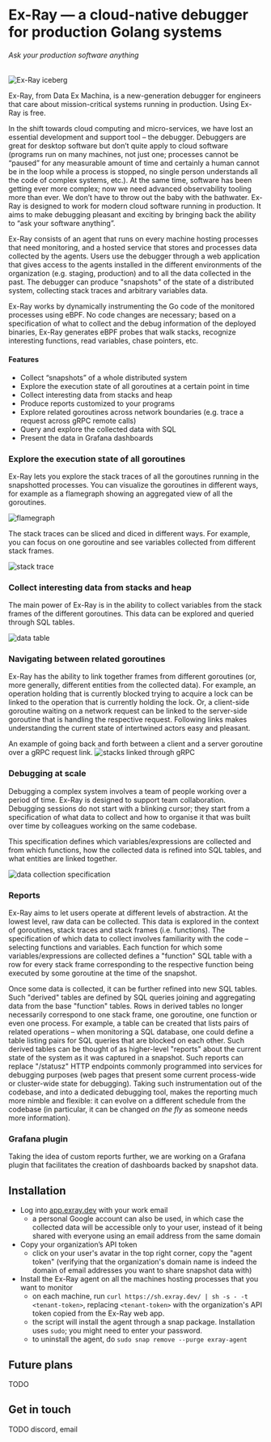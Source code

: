 # Ex-Ray — a cloud-native debugger for production Golang systems
###### Ask your production software anything

![Ex-Ray iceberg](images/iceberg.png)


Ex-Ray, from Data Ex Machina, is a new-generation debugger for engineers that
care about mission-critical systems running in production. Using Ex-Ray is free.

In the shift towards cloud computing and micro-services, we have lost an
essential development and support tool – the debugger. Debuggers are great for
desktop software but don’t quite apply to cloud software (programs run on
many machines, not just one; processes cannot be “paused” for any measurable
amount of time and certainly a human cannot be in the loop while a process is
stopped, no single person understands all the code of complex systems, etc.).
At the same time, software has been getting ever more complex; now we need
advanced observability tooling more than ever. We don’t have to throw out the
baby with the bathwater. Ex-Ray is designed to work for modern cloud software
running in production. It aims to make debugging pleasant and exciting by
bringing back the ability to “ask your software anything”.

Ex-Ray consists of an agent that runs on every machine hosting processes that
need monitoring, and a hosted service that stores and processes data collected
by the agents. Users use the debugger through a web application that gives
access to the agents installed in the different environments of the organization
(e.g. staging, production) and to all the data collected in the past. The
debugger can produce "snapshots" of the state of a distributed system,
collecting stack traces and arbitrary variables data.

Ex-Ray works by dynamically instrumenting the Go code of the monitored processes
using eBPF. No code changes are necessary; based on a specification of what to
collect and the debug information of the deployed binaries, Ex-Ray generates
eBPF probes that walk stacks, recognize interesting functions, read variables,
chase pointers, etc.

#### Features
- Collect “snapshots” of a whole distributed system
- Explore the execution state of all goroutines at a certain point in time
- Collect interesting data from stacks and heap
- Produce reports customized to your programs
- Explore related goroutines across network boundaries (e.g. trace a request across gRPC remote calls)
- Query and explore the collected data with SQL
- Present the data in Grafana dashboards

### Explore the execution state of all goroutines
Ex-Ray lets you explore the stack traces of all the goroutines running in the
snapshotted processes. You can visualize the goroutines in different ways, for
example as a flamegraph showing an aggregated view of all the goroutines.

![flamegraph](images/flamegraph-sql.png)

The stack traces can be sliced and diced in different ways. For example, you can
focus on one goroutine and see variables collected from different stack frames.

![stack trace](images/stack-with-vars.png)

### Collect interesting data from stacks and heap

The main power of Ex-Ray is in the ability to collect variables from the stack
frames of the different goroutines. This data can be explored and queried
through SQL tables.

![data table](images/table-sql.png)

### Navigating between related goroutines

Ex-Ray has the ability to link together frames from different goroutines (or,
more generally, different entities from the collected data). For example, an
operation holding that is currently blocked trying to acquire a lock can be
linked to the operation that is currently holding the lock. Or, a client-side
goroutine waiting on a network request can be linked to the server-side
goroutine that is handling the respective request. Following links makes
understanding the current state of intertwined actors easy and pleasant.

An example of going back and forth between a client and a server goroutine over
a gRPC request link.
![stacks linked through gRPC](images/grpc-stacks-linked.png)


### Debugging at scale

Debugging a complex system involves a team of people working over a period of
time. Ex-Ray is designed to support team collaboration. Debugging sessions do not
start with a blinking cursor; they start from a specification of what data to
collect and how to organise it that was built over time by colleagues working on
the same codebase.

This specification defines which variables/expressions are collected and from
which functions, how the collected data is refined into SQL tables, and what
entities are linked together.

![data collection specification](images/spec.png)

### Reports

Ex-Ray aims to let users operate at different levels of abstraction. At the
lowest level, raw data can be collected. This data is explored in the context of
goroutines, stack traces and stack frames (i.e. functions). The specification of
which data to collect involves familiarity with the code – selecting functions
and variables. Each function for which some variables/expressions are collected
defines a "function" SQL table with a row for every stack frame corresponding to
the respective function being executed by some goroutine at the time of the
snapshot.

Once some data is collected, it can be further refined into new SQL tables. Such
"derived" tables are defined by SQL queries joining and aggregating data from
the base "function" tables. Rows in derived tables no longer necessarily
correspond to one stack frame, one goroutine, one function or even one process.
For example, a table can be created that lists pairs of related operations –
when monitoring a SQL database, one could define a table listing pairs for SQL
queries that are blocked on each other. Such derived tables can be thought of as
higher-level "reports" about the current state of the system as it was captured
in a snapshot. Such reports can replace "/statusz" HTTP endpoints commonly
programmed into services for debugging purposes (web pages that present some
current process-wide or cluster-wide state for debugging). Taking such
instrumentation out of the codebase, and into a dedicated debugging tool, makes
the reporting much more nimble and flexible: it can evolve on a different
schedule from the codebase (in particular, it can be changed *on the fly* as
someone needs more information).

### Grafana plugin

Taking the idea of custom reports further, we are working on a Grafana plugin
that facilitates the creation of dashboards backed by snapshot data.

## Installation
- Log into [app.exray.dev](https://app.exray.dev) with your work email
  - a personal Google account can also be used, in which case the collected data
    will be accessible only to your user, instead of it being shared with
    everyone using an email address from the same domain
- Copy your organization’s API token
  - click on your user's avatar in the top
    right corner, copy the "agent token" (verifying that the organization's domain
    name is indeed the domain of email addresses you want to share snapshot data
    with)
- Install the Ex-Ray agent on all the machines hosting processes that you want
  to monitor
  - on each machine, run `curl https://sh.exray.dev/ | sh -s - -t <tenant-token>`,
    replacing `<tenant-token>` with the organization's API token copied from the
    Ex-Ray web app.
  - the script will install the agent through a snap package. Installation uses
    `sudo`; you might need to enter your password.
  - to uninstall the agent, do `sudo snap remove --purge exray-agent`

## Future plans

TODO

## Get in touch

TODO discord, email
